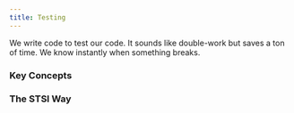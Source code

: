 ```yaml
---
title: Testing
---
```


We write code to test our code. It sounds like double-work but saves a ton of time. We know instantly when something breaks.

### Key Concepts



### The STSI Way
